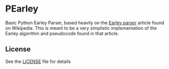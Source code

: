 # PEarley
Basic Python Earley Parser, based heavily on the [Earley parser](https://en.wikipedia.org/wiki/Earley_parser) article found on Wikipedia.
This is meant to be a very simplistic implementation of the Earley algorithm and pseudocode found in that article.

## License

See the [LICENSE](https://github.com/Kingcitaldo125/PEarley/blob/main/LICENSE) file for details
